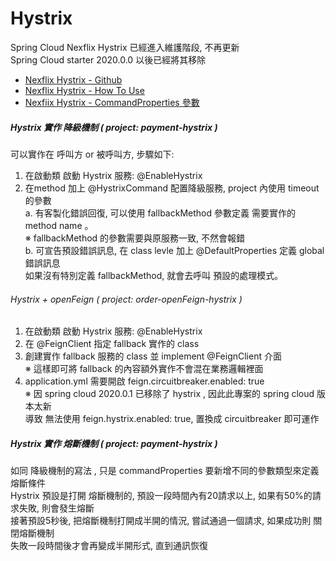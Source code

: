 # Hystrix
Spring Cloud Nexflix Hystrix 已經進入維護階段, 不再更新 <br>
Spring Cloud starter 2020.0.0 以後已經將其移除 <br>
- [Nexflix Hystrix - Github](https://github.com/Netflix/Hystrix) 
- [Nexflix Hystrix - How To Use](https://github.com/Netflix/Hystrix/wiki/How-To-Use)
- [Nexfiix Hystrix - CommandProperties 參數](https://github.com/Netflix/Hystrix/wiki/Configuration)

##### Hystrix 實作 降級機制 ( project: payment-hystrix )
可以實作在 呼叫方 or 被呼叫方, 步驟如下:
1. 在啟動類 啟動 Hystrix 服務: @EnableHystrix <br>
2. 在method 加上 @HystrixCommand 配置降級服務, project 內使用 timeout 的參數 <br>
   	a. 有客製化錯誤回復, 可以使用 fallbackMethod 參數定義 需要實作的 method name 。<br>
   	※ fallbackMethod 的參數需要與原服務一致, 不然會報錯 <br>
   	b. 可宣告預設錯誤訊息, 在 class levle 加上 @DefaultProperties 定義 global 錯誤訊息<br>
       如果沒有特別定義 fallbackMethod, 就會去呼叫 預設的處理模式。<br>

###### Hystrix + openFeign ( project: order-openFeign-hystrix )
1. 在啟動類 啟動 Hystrix 服務: @EnableHystrix <br>
2. 在 @FeignClient 指定 fallback 實作的 class <br>
3. 創建實作 fallback 服務的 class 並 implement @FeignClient 介面 <br>
※ 這樣即可將 fallback 的內容額外實作不會混在業務邏輯裡面 <br>
4. application.yml 需要開啟 feign.circuitbreaker.enabled: true <br>
※ 因 spring cloud 2020.0.1 已移除了 hystrix , 因此此專案的 spring cloud 版本太新 <br>
  導致 無法使用 feign.hystrix.enabled: true, 置換成 circuitbreaker 即可運作 <br>
  
##### Hystrix 實作 熔斷機制 ( project: payment-hystrix )
如同 降級機制的寫法 , 只是 commandProperties 要新增不同的參數類型來定義熔斷條件 <br>
Hystrix 預設是打開 熔斷機制的, 預設一段時間內有20請求以上, 如果有50%的請求失敗, 則會發生熔斷 <br>
接著預設5秒後, 把熔斷機制打開成半開的情況, 嘗試通過一個請求, 如果成功則 關閉熔斷機制<br>
失敗一段時間後才會再變成半開形式, 直到通訊恢復 <br>




